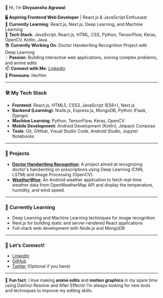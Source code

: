 👋 Hi, I’m **Divyaanshu Agrawal**

🖥️ **Aspiring Frontend Web Developer** | React.js & JavaScript Enthusiast  
🌱 **Currently Learning**: React.js, Next.js, Deep Learning, and Machine Learning  
🔧 **Tech Stack**: JavaScript, React.js, HTML, CSS, Python, TensorFlow, Keras, OpenCV, Kotlin, Java  
📚 **Currently Working On**: Doctor Handwriting Recognition Project with Deep Learning  
💡 **Passion**: Building interactive web applications, solving complex problems, and anime edits  
📫 **Connect with Me**: [LinkedIn](https://www.linkedin.com/in/divyaanshu-agrawal/)  
💬 **Pronouns**: He/Him

---

### 🛠️ My Tech Stack
- **Frontend**: React.js, HTML5, CSS3, JavaScript (ES6+), Next.js
- **Backend (Learning)**: Node.js, Express.js, MongoDB, Python (Flask, Django)
- **Machine Learning**: Python, TensorFlow, Keras, OpenCV
- **Mobile Development**: Android Development (Kotlin), Jetpack Compose
- **Tools**: Git, GitHub, Visual Studio Code, Android Studio, Jupyter Notebooks

---

### 🚀 Projects
- **[Doctor Handwriting Recognition](https://github.com/DIVYAANSHU-AGRAWAL/Doctor-Handwriting-Recognition)**: A project aimed at recognizing doctor's handwriting on prescriptions using Deep Learning (CNN, LSTM) and Image Processing (OpenCV).
- **[WeatherWise](https://github.com/DIVYAANSHU-AGRAWAL/WeatherWise)**: An Android weather application to fetch real-time weather data from OpenWeatherMap API and display the temperature, humidity, and wind speed.

---

### 🌱 Currently Learning
- Deep Learning and Machine Learning techniques for image recognition
- Next.js for building static and server-rendered React applications
- Full-stack web development with Node.js and MongoDB

---

### 📣 Let’s Connect!
- [LinkedIn](https://www.linkedin.com/in/divyaanshu-agrawal/)
- [GitHub](https://github.com/DIVYAANSHU-AGRAWAL)
- [Twitter](https://twitter.com/divyaanshu_dev) (Optional if you have)

---

🔧 **Fun fact**: I love making **anime edits** and **motion graphics** in my spare time using DaVinci Resolve and After Effects! I’m always looking for new tools and techniques to improve my editing skills.
